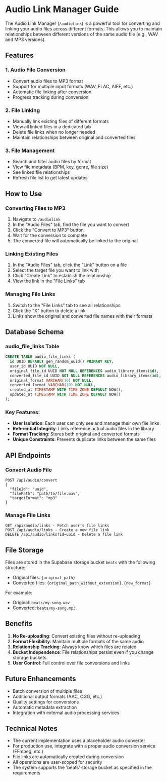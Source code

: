 # Audio Link Manager Guide

The Audio Link Manager (`/audiolink`) is a powerful tool for converting and linking your audio files across different formats. This allows you to maintain relationships between different versions of the same audio file (e.g., WAV and MP3 versions).

## Features

### 1. Audio File Conversion
- Convert audio files to MP3 format
- Support for multiple input formats (WAV, FLAC, AIFF, etc.)
- Automatic file linking after conversion
- Progress tracking during conversion

### 2. File Linking
- Manually link existing files of different formats
- View all linked files in a dedicated tab
- Delete file links when no longer needed
- Maintain relationships between original and converted files

### 3. File Management
- Search and filter audio files by format
- View file metadata (BPM, key, genre, file size)
- See linked file relationships
- Refresh file list to get latest updates

## How to Use

### Converting Files to MP3

1. Navigate to `/audiolink`
2. In the "Audio Files" tab, find the file you want to convert
3. Click the "Convert to MP3" button
4. Wait for the conversion to complete
5. The converted file will automatically be linked to the original

### Linking Existing Files

1. In the "Audio Files" tab, click the "Link" button on a file
2. Select the target file you want to link with
3. Click "Create Link" to establish the relationship
4. View the link in the "File Links" tab

### Managing File Links

1. Switch to the "File Links" tab to see all relationships
2. Click the "X" button to delete a link
3. Links show the original and converted file names with their formats

## Database Schema

### audio_file_links Table

```sql
CREATE TABLE audio_file_links (
  id UUID DEFAULT gen_random_uuid() PRIMARY KEY,
  user_id UUID NOT NULL,
  original_file_id UUID NOT NULL REFERENCES audio_library_items(id),
  converted_file_id UUID NOT NULL REFERENCES audio_library_items(id),
  original_format VARCHAR(10) NOT NULL,
  converted_format VARCHAR(10) NOT NULL,
  created_at TIMESTAMP WITH TIME ZONE DEFAULT NOW(),
  updated_at TIMESTAMP WITH TIME ZONE DEFAULT NOW()
);
```

### Key Features:
- **User Isolation**: Each user can only see and manage their own file links
- **Referential Integrity**: Links reference actual audio files in the library
- **Format Tracking**: Stores both original and converted formats
- **Unique Constraints**: Prevents duplicate links between the same files

## API Endpoints

### Convert Audio File
```
POST /api/audio/convert
{
  "fileId": "uuid",
  "filePath": "path/to/file.wav",
  "targetFormat": "mp3"
}
```

### Manage File Links
```
GET /api/audio/links - Fetch user's file links
POST /api/audio/links - Create a new file link
DELETE /api/audio/links?id=uuid - Delete a file link
```

## File Storage

Files are stored in the Supabase storage bucket `beats` with the following structure:
- Original files: `{original_path}`
- Converted files: `{original_path_without_extension}.{new_format}`

For example:
- Original: `beats/my-song.wav`
- Converted: `beats/my-song.mp3`

## Benefits

1. **No Re-uploading**: Convert existing files without re-uploading
2. **Format Flexibility**: Maintain multiple formats of the same audio
3. **Relationship Tracking**: Always know which files are related
4. **Bucket Independence**: File relationships persist even if you change storage buckets
5. **User Control**: Full control over file conversions and links

## Future Enhancements

- Batch conversion of multiple files
- Additional output formats (AAC, OGG, etc.)
- Quality settings for conversions
- Automatic metadata extraction
- Integration with external audio processing services

## Technical Notes

- The current implementation uses a placeholder audio converter
- For production use, integrate with a proper audio conversion service (FFmpeg, etc.)
- File links are automatically created during conversion
- All operations are user-scoped for security
- The system supports the 'beats' storage bucket as specified in the requirements 